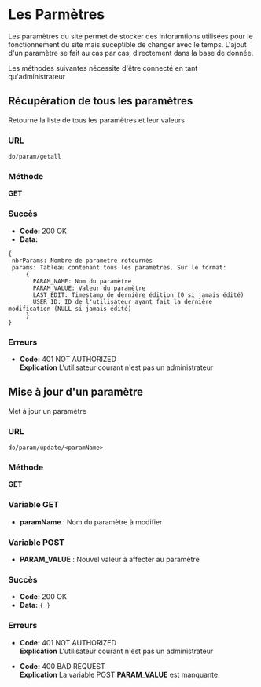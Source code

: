# Les Parmètres

Les paramètres du site permet de stocker des inforamtions utilisées pour le fonctionnement du site mais suceptible de changer avec le temps.
L'ajout d'un paramètre se fait au cas par cas, directement dans la base de donnée.

Les méthodes suivantes nécessite d'être connecté en tant qu'administrateur


## Récupération de tous les paramètres

Retourne la liste de tous les paramètres et leur valeurs

### URL
```
do/param/getall
```

### Méthode
**GET**

### Succès

  * **Code:** 200 OK <br />
  * **Data:**
 ```
 {
  nbrParams: Nombre de paramètre retournés
  params: Tableau contenant tous les paramètres. Sur le format:
      {
        PARAM_NAME: Nom du paramètre
        PARAM_VALUE: Valeur du paramètre
        LAST_EDIT: Timestamp de dernière édition (0 si jamais édité)
        USER_ID: ID de l'utilisateur ayant fait la dernière modification (NULL si jamais édité)
      }
 }
 ```
 
### Erreurs

  * **Code:** 401 NOT AUTHORIZED <br />
    **Explication** L'utilisateur courant n'est pas un administrateur
    
    
    


## Mise à jour d'un paramètre

Met à jour un paramètre

### URL
```
do/param/update/<paramName>
```

### Méthode
**GET**

### Variable GET

  * **paramName** : Nom du paramètre à modifier
  
### Variable POST
  
  * **PARAM_VALUE** : Nouvel valeur à affecter au paramètre
  
### Succès

  * **Code:** 200 OK <br />
  * **Data:**
 ``` { } ```
 
### Erreurs

  * **Code:** 401 NOT AUTHORIZED <br />
    **Explication** L'utilisateur courant n'est pas un administrateur

  * **Code:** 400 BAD REQUEST <br />
    **Explication** La variable POST **PARAM_VALUE** est manquante.

